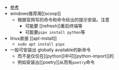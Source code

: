 - [参考](https://github.com/pypa/pipx)
- windows推荐用[[scoop]]
  - 根据官网写的命令和命令给出的提示安装。注意
    - 可能要 [[refresh]]重启终端等
    - 可能要`pipx install python`等
- linux直接 [[apt-install]]
  - `sudo apt install pipx`
- 一般可安装出 globally available的新命令
  - 而不是仅仅在[[python]]中可[[python-import]]的
  - 例如安装出[[poetry]]从而有`poetry`命令